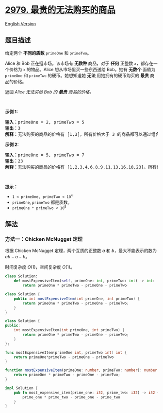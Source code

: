 # [2979. 最贵的无法购买的商品](https://leetcode.cn/problems/most-expensive-item-that-can-not-be-bought)

[English Version](/solution/2900-2999/2979.Most%20Expensive%20Item%20That%20Can%20Not%20Be%20Bought/README_EN.md)

## 题目描述

<!-- 这里写题目描述 -->

<p>给定两个 <strong>不同的质数</strong>&nbsp;<code>primeOne</code>&nbsp;和&nbsp;<code>primeTwo</code>。</p>

<p>Alice 和 Bob 正在逛市场。该市场有 <strong>无数种&nbsp;</strong>商品，对于 <strong>任何</strong> 正整数 <code>x</code>，都存在一个价格为 <code>x</code> 的物品。Alice 想从市场里买一些东西送给 Bob。她有 <b>无数个</b>&nbsp;面值为 <code>primeOne</code> 和 <code>primeTwo</code> 的硬币。她想知道她 <strong>无法</strong>&nbsp;用她拥有的硬币购买的 <strong>最贵</strong> 商品的价格。</p>

<p>返回 <em>Alice 无法买给&nbsp;Bob 的 <strong>最贵</strong> 商品的价格。</em></p>

<p>&nbsp;</p>

<p><b>示例 1:</b></p>

<pre>
<b>输入：</b>primeOne = 2, primeTwo = 5
<b>输出：</b>3
<b>解释：</b>无法购买的商品的价格有 [1,3]。所有价格大于 3 的商品都可以通过组合使用面额为 2 和 5 的硬币购买。
</pre>

<p><b>示例 2:</b></p>

<pre>
<b>输入：</b>primeOne = 5, primeTwo = 7
<b>输出：</b>23
<b>解释：</b>无法购买的商品的价格有 [1,2,3,4,6,8,9,11,13,16,18,23]。所有价格大于 23 的商品都可以购买。
</pre>

<p>&nbsp;</p>

<p><b>提示：</b></p>

<ul>
	<li><code>1 &lt; primeOne, primeTwo &lt; 10<sup>4</sup></code></li>
	<li><code>primeOne</code>, <code>primeTwo</code>&nbsp;都是质数。</li>
	<li><code>primeOne * primeTwo &lt; 10<sup>5</sup></code></li>
</ul>

## 解法

### 方法一：Chicken McNugget 定理

根据 Chicken McNugget 定理，两个互质的正整数 $a$ 和 $b$，最大不能表示的数为 $ab - a - b$。

时间复杂度 $O(1)$，空间复杂度 $O(1)$。

<!-- tabs:start -->

```python
class Solution:
    def mostExpensiveItem(self, primeOne: int, primeTwo: int) -> int:
        return primeOne * primeTwo - primeOne - primeTwo
```

```java
class Solution {
    public int mostExpensiveItem(int primeOne, int primeTwo) {
        return primeOne * primeTwo - primeOne - primeTwo;
    }
}
```

```cpp
class Solution {
public:
    int mostExpensiveItem(int primeOne, int primeTwo) {
        return primeOne * primeTwo - primeOne - primeTwo;
    }
};
```

```go
func mostExpensiveItem(primeOne int, primeTwo int) int {
	return primeOne*primeTwo - primeOne - primeTwo
}
```

```ts
function mostExpensiveItem(primeOne: number, primeTwo: number): number {
    return primeOne * primeTwo - primeOne - primeTwo;
}
```

```rust
impl Solution {
    pub fn most_expensive_item(prime_one: i32, prime_two: i32) -> i32 {
        prime_one * prime_two - prime_one - prime_two
    }
}
```

<!-- tabs:end -->

<!-- end -->
